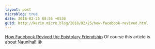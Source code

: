```yaml
---
layout: post
microblog: true
date: 2018-02-25 08:56 +0530
guid: http://kerim.micro.blog/2018/02/25/how-facebook-revived.html
---
```

[How Facebook Revived the Epistolary Friendship](https://daily.jstor.org/how-facebook-revived-the-epistolary-friendship/) Of course this article is about Naunihal! 😜
